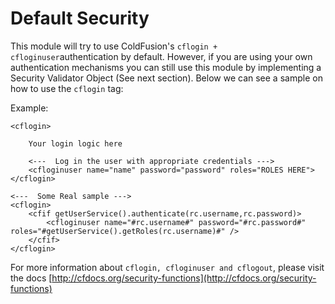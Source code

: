 # Default Security

This module will try to use ColdFusion's `cflogin + cfloginuser`authentication by default. However, if you are using your own authentication mechanisms you can still use this module by implementing a Security Validator Object \(See next section\). Below we can see a sample on how to use the `cflogin` tag:

Example:

```text
<cflogin>
    
    Your login logic here
    
    <---  Log in the user with appropriate credentials --->
    <cfloginuser name="name" password="password" roles="ROLES HERE">
</cflogin>

<---  Some Real sample --->
<cflogin>
    <cfif getUserService().authenticate(rc.username,rc.password)>
        <cfloginuser name="#rc.username#" password="#rc.password#" roles="#getUserService().getRoles(rc.username)#" />
    </cfif>
</cflogin>
```

For more information about `cflogin, cfloginuser and cflogout`, please visit the docs [http://cfdocs.org/security-functions](http://cfdocs.org/security-functions)

